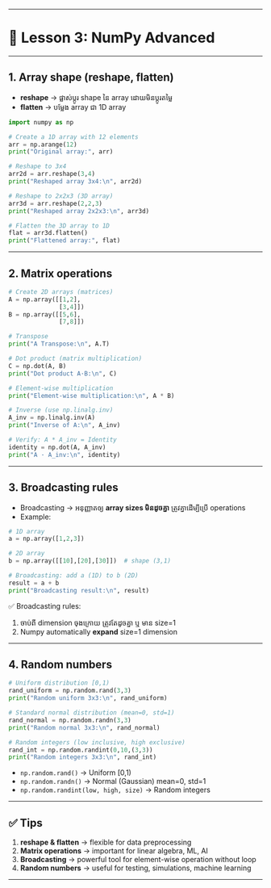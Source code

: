 
---

# 📘 Lesson 3: NumPy Advanced

---

## **1. Array shape (reshape, flatten)**

* **reshape** → ផ្លាស់ប្តូរ shape នៃ array ដោយមិនប្ដូរតម្លៃ
* **flatten** → បម្លែង array ជា 1D array

```python
import numpy as np

# Create a 1D array with 12 elements
arr = np.arange(12)
print("Original array:", arr)

# Reshape to 3x4
arr2d = arr.reshape(3,4)
print("Reshaped array 3x4:\n", arr2d)

# Reshape to 2x2x3 (3D array)
arr3d = arr.reshape(2,2,3)
print("Reshaped array 2x2x3:\n", arr3d)

# Flatten the 3D array to 1D
flat = arr3d.flatten()
print("Flattened array:", flat)
```

---

## **2. Matrix operations**

```python
# Create 2D arrays (matrices)
A = np.array([[1,2],
              [3,4]])
B = np.array([[5,6],
              [7,8]])

# Transpose
print("A Transpose:\n", A.T)

# Dot product (matrix multiplication)
C = np.dot(A, B)
print("Dot product A·B:\n", C)

# Element-wise multiplication
print("Element-wise multiplication:\n", A * B)

# Inverse (use np.linalg.inv)
A_inv = np.linalg.inv(A)
print("Inverse of A:\n", A_inv)

# Verify: A * A_inv = Identity
identity = np.dot(A, A_inv)
print("A · A_inv:\n", identity)
```

---

## **3. Broadcasting rules**

* Broadcasting → អនុញ្ញាតឲ្យ **array sizes មិនដូចគ្នា** ត្រូវគ្នាដើម្បីប្រើ operations
* Example:

```python
# 1D array
a = np.array([1,2,3])

# 2D array
b = np.array([[10],[20],[30]])  # shape (3,1)

# Broadcasting: add a (1D) to b (2D)
result = a + b
print("Broadcasting result:\n", result)
```

✅ Broadcasting rules:

1. ចាប់ពី dimension ចុងក្រោយ ត្រូវតែដូចគ្នា ឬ មាន size=1
2. Numpy automatically **expand** size=1 dimension

---

## **4. Random numbers**

```python
# Uniform distribution [0,1)
rand_uniform = np.random.rand(3,3)
print("Random uniform 3x3:\n", rand_uniform)

# Standard normal distribution (mean=0, std=1)
rand_normal = np.random.randn(3,3)
print("Random normal 3x3:\n", rand_normal)

# Random integers (low inclusive, high exclusive)
rand_int = np.random.randint(0,10,(3,3))
print("Random integers 3x3:\n", rand_int)
```

* `np.random.rand()` → Uniform \[0,1)
* `np.random.randn()` → Normal (Gaussian) mean=0, std=1
* `np.random.randint(low, high, size)` → Random integers

---

## ✅ Tips

1. **reshape & flatten** → flexible for data preprocessing
2. **Matrix operations** → important for linear algebra, ML, AI
3. **Broadcasting** → powerful tool for element-wise operation without loop
4. **Random numbers** → useful for testing, simulations, machine learning

---

